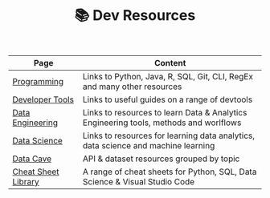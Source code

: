 <h1 align="center"><b> 📚 Dev Resources </b></h1>

<br>

**Page** | **Content**
-- | --
[Programming](programming.md) | Links to Python, Java, R, SQL, Git, CLI, RegEx and many other resources
[Developer Tools](dev_tools.md) | Links to useful guides on a range of devtools
[Data Engineering](data_engineering.md) | Links to resources to learn Data & Analytics Engineering tools, methods and worlflows
[Data Science](data_science.md) | Links to resources for learning data analytics, data science and machine learning
[Data Cave](data_cave.md) | API & dataset resources grouped by topic
[Cheat Sheet Library](cheat_sheets.md) | A range of cheat sheets for Python, SQL, Data Science & Visual Studio Code
